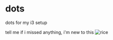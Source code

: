 # dots
dots for my i3 setup


tell me if i missed anything, i'm new to this
![rice](https://user-images.githubusercontent.com/121232571/212126219-7b2544e1-1055-42d6-9dec-f484afd2ea57.png)
